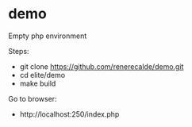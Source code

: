 # demo
Empty php environment

Steps:

- git clone https://github.com/renerecalde/demo.git
- cd elite/demo
- make build

Go to browser:

- http://localhost:250/index.php
